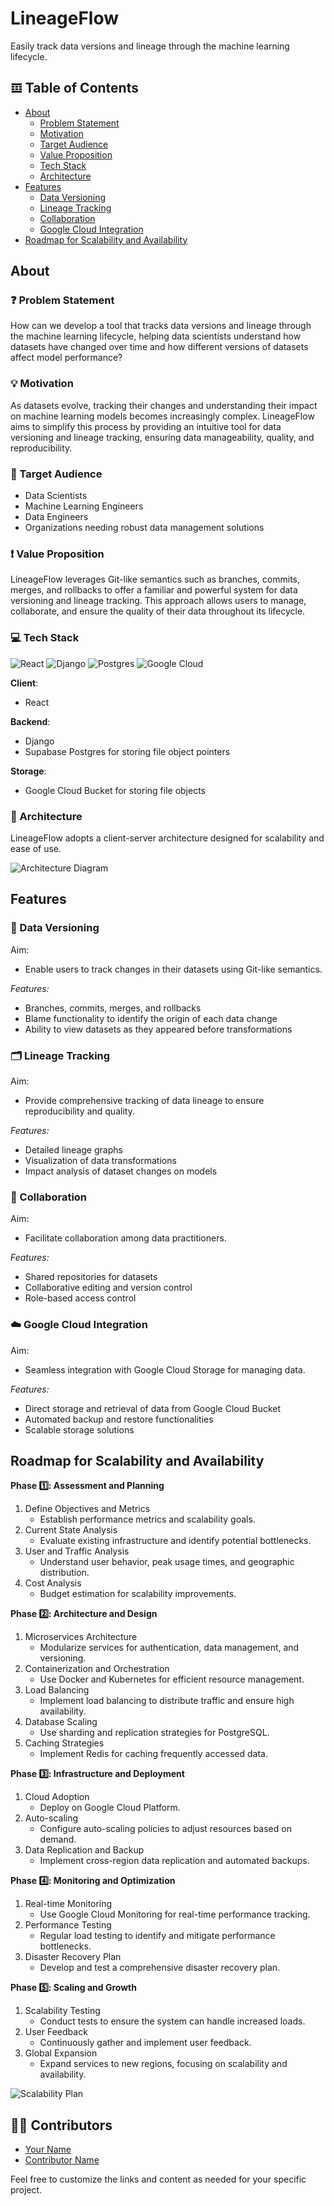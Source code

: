 # LineageFlow
Easily track data versions and lineage through the machine learning lifecycle.

## 𝌞 Table of Contents
- [About](#about)
    - [Problem Statement](#problem-statement)
    - [Motivation](#motivation)
    - [Target Audience](#target-audience)
    - [Value Proposition](#value-proposition)
    - [Tech Stack](#tech-stack)
    - [Architecture](#architecture)
- [Features](#features)
    - [Data Versioning](#data-versioning)
    - [Lineage Tracking](#lineage-tracking)
    - [Collaboration](#collaboration)
    - [Google Cloud Integration](#google-cloud-integration)
- [Roadmap for Scalability and Availability](#roadmap-for-scalability-and-availability)

## About
### <a name="problem-statement"></a>❓ Problem Statement
How can we develop a tool that tracks data versions and lineage through the machine learning lifecycle, helping data scientists understand how datasets have changed over time and how different versions of datasets affect model performance?

### <a name="motivation"></a>💡 Motivation
As datasets evolve, tracking their changes and understanding their impact on machine learning models becomes increasingly complex. LineageFlow aims to simplify this process by providing an intuitive tool for data versioning and lineage tracking, ensuring data manageability, quality, and reproducibility.

### <a name="target-audience"></a>🧑 Target Audience
- Data Scientists
- Machine Learning Engineers
- Data Engineers
- Organizations needing robust data management solutions

### <a name="value-proposition"></a>❗ Value Proposition
LineageFlow leverages Git-like semantics such as branches, commits, merges, and rollbacks to offer a familiar and powerful system for data versioning and lineage tracking. This approach allows users to manage, collaborate, and ensure the quality of their data throughout its lifecycle.

### <a name="tech-stack"></a>💻 Tech Stack
![React](https://img.shields.io/badge/React-%23061DAFB.svg?style=for-the-badge&logo=React&logoColor=white)
![Django](https://img.shields.io/badge/Django-%23092E20.svg?style=for-the-badge&logo=Django&logoColor=white)
![Postgres](https://img.shields.io/badge/Postgres-%23316192.svg?style=for-the-badge&logo=PostgreSQL&logoColor=white)
![Google Cloud](https://img.shields.io/badge/GoogleCloud-%234285F4.svg?style=for-the-badge&logo=google-cloud&logoColor=white)

**Client**:
- React

**Backend**:
- Django
- Supabase Postgres for storing file object pointers

**Storage**:
- Google Cloud Bucket for storing file objects

### <a name="architecture"></a>🔨 Architecture
LineageFlow adopts a client-server architecture designed for scalability and ease of use.

![Architecture Diagram](link-to-your-architecture-diagram)

## Features
### <a name="data-versioning"></a>📂 Data Versioning
Aim:
- Enable users to track changes in their datasets using Git-like semantics.

*Features:*
- Branches, commits, merges, and rollbacks
- Blame functionality to identify the origin of each data change
- Ability to view datasets as they appeared before transformations

### <a name="lineage-tracking"></a>🗂 Lineage Tracking
Aim:
- Provide comprehensive tracking of data lineage to ensure reproducibility and quality.

*Features:*
- Detailed lineage graphs
- Visualization of data transformations
- Impact analysis of dataset changes on models

### <a name="collaboration"></a>🤝 Collaboration
Aim:
- Facilitate collaboration among data practitioners.

*Features:*
- Shared repositories for datasets
- Collaborative editing and version control
- Role-based access control

### <a name="google-cloud-integration"></a>☁️ Google Cloud Integration
Aim:
- Seamless integration with Google Cloud Storage for managing data.

*Features:*
- Direct storage and retrieval of data from Google Cloud Bucket
- Automated backup and restore functionalities
- Scalable storage solutions

## Roadmap for Scalability and Availability
**Phase 1️⃣: Assessment and Planning**
1. Define Objectives and Metrics
    - Establish performance metrics and scalability goals.
2. Current State Analysis
    - Evaluate existing infrastructure and identify potential bottlenecks.
3. User and Traffic Analysis
    - Understand user behavior, peak usage times, and geographic distribution.
4. Cost Analysis
    - Budget estimation for scalability improvements.

**Phase 2️⃣: Architecture and Design**
1. Microservices Architecture
    - Modularize services for authentication, data management, and versioning.
2. Containerization and Orchestration
    - Use Docker and Kubernetes for efficient resource management.
3. Load Balancing
    - Implement load balancing to distribute traffic and ensure high availability.
4. Database Scaling
    - Use sharding and replication strategies for PostgreSQL.
5. Caching Strategies
    - Implement Redis for caching frequently accessed data.

**Phase 3️⃣: Infrastructure and Deployment**
1. Cloud Adoption
    - Deploy on Google Cloud Platform.
2. Auto-scaling
    - Configure auto-scaling policies to adjust resources based on demand.
3. Data Replication and Backup
    - Implement cross-region data replication and automated backups.

**Phase 4️⃣: Monitoring and Optimization**
1. Real-time Monitoring
    - Use Google Cloud Monitoring for real-time performance tracking.
2. Performance Testing
    - Regular load testing to identify and mitigate performance bottlenecks.
3. Disaster Recovery Plan
    - Develop and test a comprehensive disaster recovery plan.

**Phase 5️⃣: Scaling and Growth**
1. Scalability Testing
    - Conduct tests to ensure the system can handle increased loads.
2. User Feedback
    - Continuously gather and implement user feedback.
3. Global Expansion
    - Expand services to new regions, focusing on scalability and availability.

![Scalability Plan](link-to-your-scalability-plan-diagram)

## ✍🏻 Contributors
* [Your Name]([your-github-profile-link])
* [Contributor Name]([contributor-github-profile-link])

Feel free to customize the links and content as needed for your specific project.
